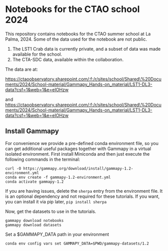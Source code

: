 # Notebooks for the CTAO school 2024

This repository contains notebooks for the CTAO summer school at La Palma, 2024.
Some of the data used for the notebook are not public.

1. The LST1 Crab data is currently private, and a subset of data was made available for the school. 
2. The CTA-SDC data, available within the collaboration.

The data are at: 

https://ctaoobservatory.sharepoint.com/:f:/r/sites/school/Shared\%20Documents/2024/School-material/Gammapy_Hands-on_material/LST1-DL3-data?csf=1&web=1&e=eIOHzw 

and https://ctaoobservatory.sharepoint.com/:f:/r/sites/school/Shared\%20Documents/2024/School-material/Gammapy_Hands-on_material/LST1-DL3-data?csf=1&web=1&e=eIOHzw

## Install Gammapy

For convenience we provide a pre-defined conda environment file, so you can get additional useful packages together with Gammapy in a virtual isolated environment. First install Miniconda and then just execute the following commands in the terminal:

```
curl -O https://gammapy.org/download/install/gammapy-1.2-environment.yml
conda env create -f gammapy-1.2-environment.yml
conda activate gammapy-1.2
```

If you are having issues, delete the `sherpa` entry from the environment file.
It is an optional dependency and not required for these tutorials.
If you want, you can install it via pip later, `pip install sherpa`

Now, get the datasets to use in the tutorials.
```
gammapy download notebooks
gammapy download datasets
```

Set a $GAMMAPY_DATA path in your environment
```
conda env config vars set GAMMAPY_DATA=$PWD/gammapy-datasets/1.2

